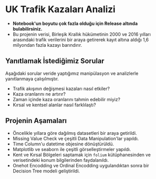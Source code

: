 # UK Trafik Kazaları Analizi
* **Notebook'un boyutu çok fazla olduğu için Release altında bulabilirsiniz.**
* Bu projenin verisi, Birleşik Krallık hükümetinin 2000 ve 2016 yılları arasındaki trafik verilerini bir araya getirerek kayıt altına aldığı 1,6 milyondan fazla kazayı barındırır.

## Yanıtlamak İstediğimiz Sorular
Aşağıdaki sorular veride yaptığımız manipülasyon ve analizlerle yanıtlanmaya çalışılmıştır.

* Trafik akışının değişmesi kazaları nasıl etkiler?
* Kaza oranlarını ne artırır?
* Zaman içinde kaza oranlarını tahmin edebilir miyiz?
* Kırsal ve kentsel alanlar nasıl farklılaştı?

## Projenin Aşamaları

* Öncelikle yıllara göre dağılmış datasetleri bir araya getirildi.
* Missing Value Check ve çeşitli Data Manipulation'lar yapıldı.
* Time Column'u datetime objesine dönüştürüldü.
* Matplotlib ve seaborn ile çeşitli görselleştirmeler yapıldı.
* Kent ve Kırsal Bölgeleri saptamak için ``folium`` kütüphanesinden ve verisetindeki konum bilgilerinden faydalanıldı.
* Onehot Encodding ve Ordinal Encodding uygulandıktan sonra bir Decision Tree modeli geliştirildi.
